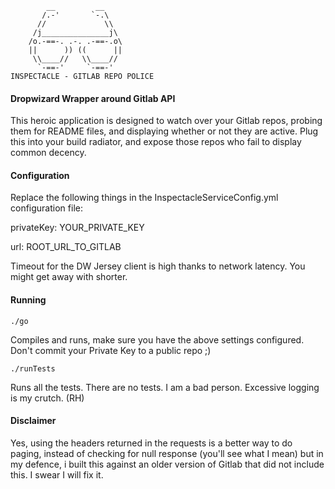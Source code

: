            __         __
           /.-'       `-.\
          //             \\
         /j_______________j\
        /o.-==-. .-. .-==-.o\
        ||      )) ((      ||
         \\____//   \\____//
          `-==-'     `-==-'
    INSPECTACLE - GITLAB REPO POLICE

#### Dropwizard Wrapper around Gitlab API
This heroic application is designed to watch over your Gitlab repos, probing them for README files, and displaying whether or not they are active. Plug this into your build radiator, and expose those repos who fail to display common decency.

#### Configuration
Replace the following things in the InspectacleServiceConfig.yml configuration file:

privateKey: YOUR_PRIVATE_KEY

url: ROOT_URL_TO_GITLAB

Timeout for the DW Jersey client is high thanks to network latency. You might get away with shorter.

#### Running

```
./go
```

Compiles and runs, make sure you have the above settings configured. Don't commit your Private Key to a public repo ;)


```
./runTests
```

Runs all the tests. There are no tests. I am a bad person. Excessive logging is my crutch. (RH)

#### Disclaimer
Yes, using the headers returned in the requests is a better way to do paging, instead of checking for null response (you'll see what I mean) but in my defence, i built this against an older version of Gitlab that did not include this. I swear I will fix it.